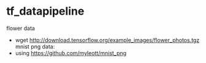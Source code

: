 # tf_datapipeline
flower data </br>
 - wget http://download.tensorflow.org/example_images/flower_photos.tgz </br>
mnist png data: </br>
 - using https://github.com/myleott/mnist_png
